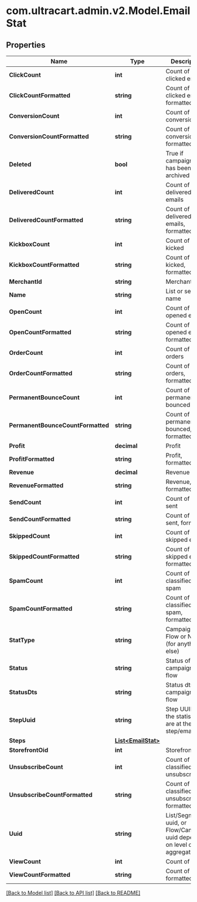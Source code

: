 
# com.ultracart.admin.v2.Model.EmailStat

## Properties

Name | Type | Description | Notes
------------ | ------------- | ------------- | -------------
**ClickCount** | **int** | Count of clicked emails | [optional] 
**ClickCountFormatted** | **string** | Count of clicked emails, formatted | [optional] 
**ConversionCount** | **int** | Count of conversions | [optional] 
**ConversionCountFormatted** | **string** | Count of conversions, formatted | [optional] 
**Deleted** | **bool** | True if campaign/flow has been archived | [optional] 
**DeliveredCount** | **int** | Count of delivered emails | [optional] 
**DeliveredCountFormatted** | **string** | Count of delivered emails, formatted | [optional] 
**KickboxCount** | **int** | Count of emails kicked | [optional] 
**KickboxCountFormatted** | **string** | Count of emails kicked, formatted | [optional] 
**MerchantId** | **string** | Merchant ID | [optional] 
**Name** | **string** | List or segment name | [optional] 
**OpenCount** | **int** | Count of opened emails | [optional] 
**OpenCountFormatted** | **string** | Count of opened emails, formatted | [optional] 
**OrderCount** | **int** | Count of orders | [optional] 
**OrderCountFormatted** | **string** | Count of orders, formatted | [optional] 
**PermanentBounceCount** | **int** | Count of emails permanently bounced | [optional] 
**PermanentBounceCountFormatted** | **string** | Count of emails permanently bounced, formatted | [optional] 
**Profit** | **decimal** | Profit | [optional] 
**ProfitFormatted** | **string** | Profit, formatted | [optional] 
**Revenue** | **decimal** | Revenue | [optional] 
**RevenueFormatted** | **string** | Revenue, formatted | [optional] 
**SendCount** | **int** | Count of emails sent | [optional] 
**SendCountFormatted** | **string** | Count of emails sent, formatted | [optional] 
**SkippedCount** | **int** | Count of skipped emails | [optional] 
**SkippedCountFormatted** | **string** | Count of skipped emails, formatted | [optional] 
**SpamCount** | **int** | Count of emails classified as spam | [optional] 
**SpamCountFormatted** | **string** | Count of emails classified as spam, formatted | [optional] 
**StatType** | **string** | Campaign, Flow or None (for anything else) | [optional] 
**Status** | **string** | Status of campaign or flow | [optional] 
**StatusDts** | **string** | Status dts of campaign or flow | [optional] 
**StepUuid** | **string** | Step UUID if the statistics are at the step/email level | [optional] 
**Steps** | [**List&lt;EmailStat&gt;**](EmailStat.md) |  | [optional] 
**StorefrontOid** | **int** | Storefront oid | [optional] 
**UnsubscribeCount** | **int** | Count of emails classified as unsubscribe | [optional] 
**UnsubscribeCountFormatted** | **string** | Count of emails classified as unsubscribe, formatted | [optional] 
**Uuid** | **string** | List/Segment uuid, or Flow/Campaign uuid depending on level of stat aggregation. | [optional] 
**ViewCount** | **int** | Count of views | [optional] 
**ViewCountFormatted** | **string** | Count of views, formatted | [optional] 

[[Back to Model list]](../README.md#documentation-for-models)
[[Back to API list]](../README.md#documentation-for-api-endpoints)
[[Back to README]](../README.md)

